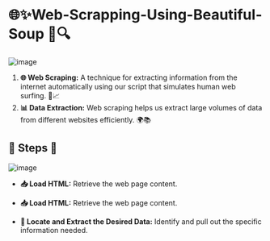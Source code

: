 # 🌐✨Web-Scrapping-Using-Beautiful-Soup 🍜🔍

![image](https://github.com/user-attachments/assets/f6f516b6-44fb-4609-9331-9191cd4637f1)

1. **🌐 Web Scraping:** A technique for extracting information from the internet automatically using our script that simulates human web surfing. 🤖📈
2. **📊 Data Extraction:** Web scraping helps us extract large volumes of data from different websites efficiently. 🌍📚

## 📝 Steps 🚀

![image](https://github.com/user-attachments/assets/4124b7fc-04ee-40ed-a7e1-b36c04b9306e)

- **📥 Load HTML:** Retrieve the web page content.

- **📥 Load HTML:** Retrieve the web page content.

- **📍 Locate and Extract the Desired Data:** Identify and pull out the specific information needed.
